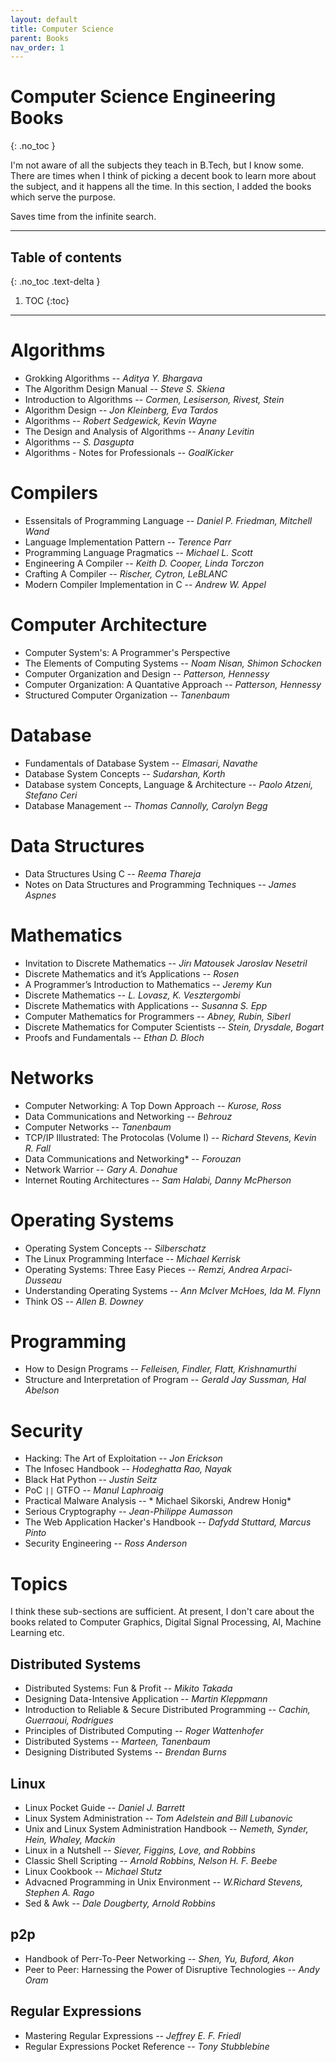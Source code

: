 ```yaml
---
layout: default
title: Computer Science
parent: Books
nav_order: 1
---
```


# Computer Science Engineering Books
{: .no_toc }

I'm not aware of all the subjects they teach in B.Tech, but I know some. There are times when I think of picking a decent book to learn more about the subject, and it happens all the time. In this section, I added the books which serve the purpose.

Saves time from the infinite search.

---

## Table of contents
{: .no_toc .text-delta }

1. TOC
{:toc}

---

# Algorithms

- Grokking Algorithms -- *Aditya Y. Bhargava*
- The Algorithm Design Manual -- *Steve S. Skiena*
- Introduction to Algorithms -- *Cormen, Lesiserson, Rivest, Stein*
- Algorithm Design -- *Jon Kleinberg, Eva Tardos*
- Algorithms -- *Robert Sedgewick, Kevin Wayne*
- The Design and Analysis of Algorithms -- *Anany Levitin*
- Algorithms -- *S. Dasgupta*
- Algorithms - Notes for Professionals -- *GoalKicker*

# Compilers

- Essensitals of Programming Language -- *Daniel P. Friedman, Mitchell Wand*
- Language Implementation Pattern -- *Terence Parr*
- Programming Language Pragmatics -- *Michael L. Scott*
- Engineering A Compiler -- *Keith D. Cooper, Linda Torczon*
- Crafting A Compiler -- *Rischer, Cytron, LeBLANC*
- Modern Compiler Implementation in C -- *Andrew W. Appel*

# Computer Architecture

- Computer System's: A Programmer's Perspective
- The Elements of Computing Systems -- *Noam Nisan, Shimon Schocken*
- Computer Organization and Design -- *Patterson, Hennessy*
- Computer Organization: A Quantative Approach -- *Patterson, Hennessy*
- Structured Computer Organization -- *Tanenbaum*

# Database

- Fundamentals of Database System -- *Elmasari, Navathe*
- Database System Concepts -- *Sudarshan, Korth*
- Database system Concepts, Language & Architecture -- *Paolo Atzeni, Stefano Ceri*
- Database Management -- *Thomas Cannolly, Carolyn Begg*


# Data Structures

- Data Structures Using C -- *Reema Thareja*
- Notes on Data Structures and Programming Techniques -- *James Aspnes*

# Mathematics

- Invitation to Discrete Mathematics -- *Jirı Matousek Jaroslav Nesetril*
- Discrete Mathematics and it’s Applications -- *Rosen*
- A Programmer’s Introduction to Mathematics -- *Jeremy Kun*
- Discrete Mathematics -- *L. Lovasz, K. Vesztergombi*
- Discrete Mathematics with Applications -- *Susanna S. Epp*
- Computer Mathematics for Programmers -- *Abney, Rubin, Siberl*
- Discrete Mathematics for Computer Scientists -- *Stein, Drysdale, Bogart*
- Proofs and Fundamentals -- *Ethan D. Bloch*

# Networks

- Computer Networking: A Top Down Approach -- *Kurose, Ross*
- Data Communications and Networking -- *Behrouz*
- Computer Networks -- *Tanenbaum*
- TCP/IP Illustrated: The Protocolas (Volume I) -- *Richard Stevens, Kevin R. Fall*
- Data Communications and Networking* -- *Forouzan*
- Network Warrior -- *Gary A. Donahue*
- Internet Routing Architectures -- *Sam Halabi, Danny McPherson*


# Operating Systems

- Operating System Concepts -- *Silberschatz*
- The Linux Programming Interface -- *Michael Kerrisk*
- Operating Systems: Three Easy Pieces -- *Remzi, Andrea Arpaci-Dusseau*
- Understanding Operating Systems -- *Ann McIver McHoes, Ida M. Flynn*
- Think OS -- *Allen B. Downey*

# Programming

- How to Design Programs -- *Felleisen, Findler, Flatt, Krishnamurthi*
- Structure and Interpretation of Program -- *Gerald Jay Sussman, Hal Abelson*

# Security

- Hacking: The Art of Exploitation -- *Jon Erickson*
- The Infosec Handbook -- *Hodeghatta Rao, Nayak*
- Black Hat Python -- *Justin Seitz*
- PoC `||` GTFO -- *Manul Laphroaig*
- Practical Malware Analysis -- * Michael Sikorski, Andrew Honig*
- Serious Cryptography -- *Jean-Philippe Aumasson*
- The Web Application Hacker's Handbook -- *Dafydd Stuttard, Marcus Pinto*
- Security Engineering -- *Ross Anderson*

# Topics

I think these sub-sections are sufficient. At present, I don't care about the books related to Computer Graphics, Digital Signal Processing, AI, Machine Learning etc.

## Distributed Systems

- Distributed Systems: Fun & Profit -- *Mikito Takada*
- Designing Data-Intensive Application -- *Martin Kleppmann*
- Introduction to Reliable & Secure Distributed Programming -- *Cachin, Guerraoui, Rodrigues*
- Principles of Distributed Computing -- *Roger Wattenhofer*
- Distributed Systems -- *Marteen, Tanenbaum*
- Designing Distributed Systems -- *Brendan Burns*

## Linux

- Linux Pocket Guide -- *Daniel J. Barrett*
- Linux System Administration -- *Tom Adelstein and Bill Lubanovic*
- Unix and Linux System Administration Handbook -- *Nemeth, Synder, Hein, Whaley, Mackin*
- Linux in a Nutshell -- *Siever, Figgins, Love, and Robbins*
- Classic Shell Scripting -- *Arnold Robbins, Nelson H. F. Beebe*
- Linux Cookbook -- *Michael Stutz*
- Advacned Programming in Unix Environment -- *W.Richard Stevens, Stephen A. Rago*
- Sed & Awk -- *Dale Dougberty, Arnold Robbins*


## p2p

- Handbook of Perr-To-Peer Networking -- *Shen, Yu, Buford, Akon*
- Peer to Peer: Harnessing the Power of Disruptive Technologies -- *Andy Oram*

## Regular Expressions

- Mastering Regular Expressions -- *Jeffrey E. F. Friedl*
- Regular Expressions Pocket Reference -- *Tony Stubblebine*
